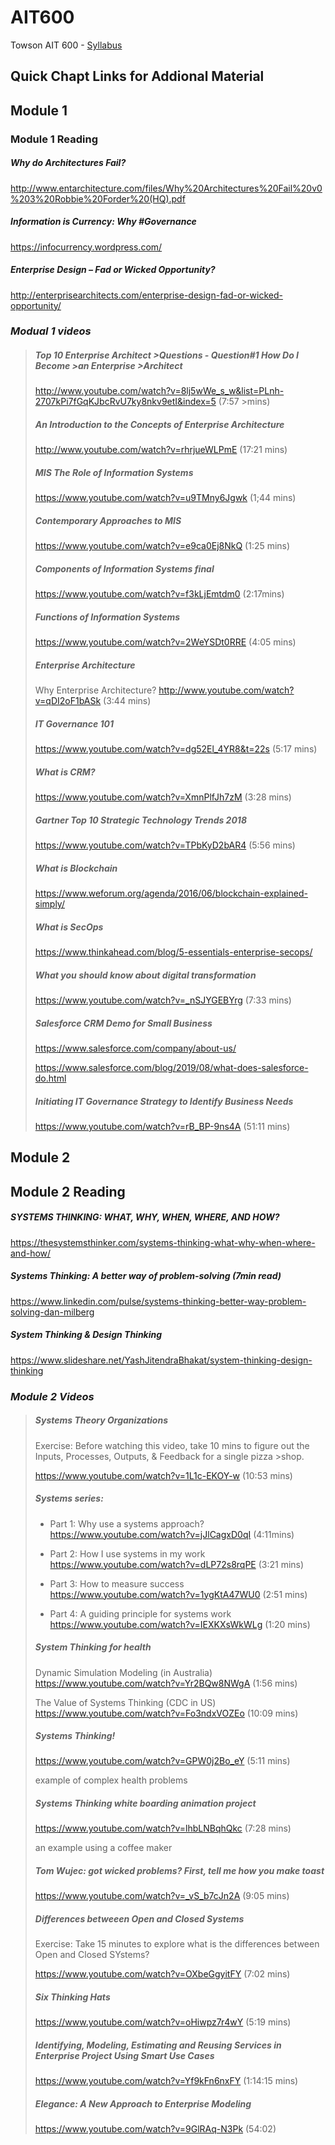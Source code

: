 # AIT600
Towson AIT 600 - [Syllabus](1202AIT600901_CherylThomasBrown(5).docx)

## Quick Chapt Links for Addional Material

## **Module 1**

### Module 1 Reading


##### Why do Architectures Fail?
http://www.entarchitecture.com/files/Why%20Architectures%20Fail%20v0%203%20Robbie%20Forder%20(HQ).pdf


##### Information is Currency: Why #Governance
https://infocurrency.wordpress.com/


##### Enterprise Design – Fad or Wicked Opportunity?
http://enterprisearchitects.com/enterprise-design-fad-or-wicked-opportunity/

### *Modual 1 videos*

>##### Top 10 Enterprise Architect >Questions - Question#1 How Do I Become >an Enterprise >Architect
>http://www.youtube.com/watch?v=8lj5wWe_s_w&list=PLnh-2707kPi7fGqKJbcRvU7ky8nkv9etI&index=5 (7:57 >mins)
>
>##### An Introduction to the Concepts of Enterprise Architecture
>http://www.youtube.com/watch?v=rhrjueWLPmE (17:21 mins)
>
>##### MIS The Role of Information Systems
>https://www.youtube.com/watch?v=u9TMny6Jgwk (1;44 mins)
>
>##### Contemporary Approaches to MIS
>https://www.youtube.com/watch?v=e9ca0Ej8NkQ (1:25 mins)
>
>##### Components of Information Systems final
>https://www.youtube.com/watch?v=f3kLjEmtdm0  (2:17mins)
>
>##### Functions of Information Systems
>https://www.youtube.com/watch?v=2WeYSDt0RRE  (4:05 mins)
>
>##### Enterprise Architecture
>Why Enterprise Architecture?
>http://www.youtube.com/watch?v=qDI2oF1bASk (3:44 mins)
>
>##### IT Governance 101
>https://www.youtube.com/watch?v=dg52El_4YR8&t=22s (5:17 mins)
>
>##### What is CRM?
>https://www.youtube.com/watch?v=XmnPlfJh7zM (3:28 mins)
>
>##### Gartner Top 10 Strategic Technology Trends 2018
>https://www.youtube.com/watch?v=TPbKyD2bAR4 (5:56 mins)
>
>##### What is Blockchain 
>https://www.weforum.org/agenda/2016/06/blockchain-explained-simply/
>
>##### What is SecOps 
>https://www.thinkahead.com/blog/5-essentials-enterprise-secops/
>
>##### What you should know about digital transformation
>https://www.youtube.com/watch?v=_nSJYGEBYrg (7:33 mins)
>
>##### Salesforce CRM Demo for Small Business
>https://www.salesforce.com/company/about-us/
>
>https://www.salesforce.com/blog/2019/08/what-does-salesforce-do.html
>
>##### Initiating IT Governance Strategy to Identify Business Needs
>https://www.youtube.com/watch?v=rB_BP-9ns4A (51:11 mins)

## **Module 2**

## Module 2 Reading

##### SYSTEMS THINKING: WHAT, WHY, WHEN, WHERE, AND HOW?
https://thesystemsthinker.com/systems-thinking-what-why-when-where-and-how/ 

##### Systems Thinking: A better way of problem-solving (7min read)
https://www.linkedin.com/pulse/systems-thinking-better-way-problem-solving-dan-milberg

##### System Thinking & Design Thinking
https://www.slideshare.net/YashJitendraBhakat/system-thinking-design-thinking


### *Module 2 Videos*

>##### Systems Theory Organizations
>Exercise: Before watching this video, take 10 mins to figure out the Inputs, Processes, Outputs, & Feedback for a single pizza >shop.
>
>https://www.youtube.com/watch?v=1L1c-EKOY-w (10:53 mins)
>
>##### Systems series:
>* Part 1: Why use a systems approach? https://www.youtube.com/watch?v=jJlCagxD0qI (4:11mins)
>
>* Part 2: How I use systems in my work https://www.youtube.com/watch?v=dLP72s8rqPE (3:21 mins)
>
>* Part 3: How to measure success https://www.youtube.com/watch?v=1ygKtA47WU0 (2:51 mins)
>
>* Part 4: A guiding principle for systems work https://www.youtube.com/watch?v=IEXKXsWkWLg (1:20 mins)
>
>##### System Thinking for health
>Dynamic Simulation Modeling (in Australia) https://www.youtube.com/watch?v=Yr2BQw8NWgA (1:56 mins)
>
>The Value of Systems Thinking (CDC in US) https://www.youtube.com/watch?v=Fo3ndxVOZEo (10:09 mins)
>
>##### Systems Thinking!
>https://www.youtube.com/watch?v=GPW0j2Bo_eY (5:11 mins)
>
>example of complex health problems
>
>##### Systems Thinking white boarding animation project
>https://www.youtube.com/watch?v=lhbLNBqhQkc (7:28 mins)
>
>an example using  a coffee maker
>
>##### Tom Wujec: got wicked problems? First, tell me how you make toast
>https://www.youtube.com/watch?v=_vS_b7cJn2A (9:05 mins)
>
>##### Differences betweeen Open and Closed Systems
>Exercise: Take 15 minutes to explore what is the differences between Open and Closed SYstems?
>
>https://www.youtube.com/watch?v=OXbeGgyitFY (7:02 mins)
>
>##### Six Thinking Hats
>https://www.youtube.com/watch?v=oHiwpz7r4wY (5:19 mins)
>
>##### Identifying, Modeling, Estimating and Reusing Services in Enterprise Project Using Smart Use Cases
>https://www.youtube.com/watch?v=Yf9kFn6nxFY (1:14:15 mins)
>
>##### Elegance: A New Approach to Enterprise Modeling
>https://www.youtube.com/watch?v=9GlRAq-N3Pk (54:02)